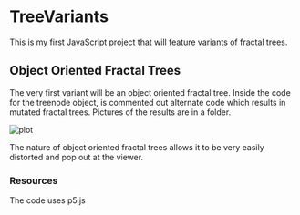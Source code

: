 # TreeVariants
This is my first JavaScript project that will feature variants of fractal trees.
## Object Oriented Fractal Trees
The very first variant will be an object oriented fractal tree. Inside the code for the treenode object, is commented out alternate code which results in mutated fractal trees. Pictures of the results are in a folder. 

![plot](https://github.com/Tanzebruh/TreeVariants/blob/main/Object%20Oriented%20Tree/Mutated%20Tree%20Pictures/SolarPanels.png)

The nature of object oriented fractal trees allows it to be very easily distorted and pop out at the viewer.



### Resources
The code uses p5.js

